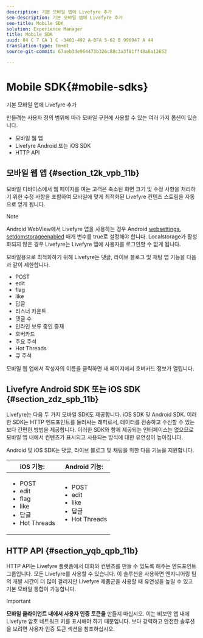 ```yaml
---
description: 기본 모바일 앱에 Livefyre 추가
seo-description: 기본 모바일 앱에 Livefyre 추가
seo-title: Mobile SDK
solution: Experience Manager
title: Mobile SDK
uuid: 84 C 7 CA 1 C -3401-492 A-BFA 5-62 B 996947 A 44
translation-type: tm+mt
source-git-commit: 67aeb3de964473b326c88c3a3f81ff48a6a12652

---
```



# Mobile SDK{#mobile-sdks}

기본 모바일 앱에 Livefyre 추가

만들려는 사용자 정의 범위에 따라 모바일 구현에 사용할 수 있는 여러 가지 옵션이 있습니다.

* 모바일 웹 앱
* Livefyre Android 또는 iOS SDK
* HTTP API

## 모바일 웹 앱 {#section_t2k_vpb_11b}

모바일 디바이스에서 웹 페이지를 여는 고객은 축소된 화면 크기 및 수정 사항을 처리하기 위한 수정 사항을 포함하여 모바일에 맞게 최적화된 Livefyre 컨텐츠 스트림을 자동으로 얻게 됩니다.

>[!NOTE]
>
>Android WebView에서 Livefyre 앱을 사용하는 경우 Android [websettings. setdomstorageenabled](https://developer.android.com/reference/android/webkit/WebSettings.html) 매개 변수를 true로 설정해야 합니다. Localstorage가 활성화되지 않은 경우 Livefyre는 Livefyre 앱에 사용자를 로그인할 수 없게 됩니다.

모바일용으로 최적화하기 위해 Livefyre는 댓글, 라이브 블로그 및 채팅 앱 기능을 다음과 같이 제한합니다.

* POST
* edit
* flag
* like
* 답글
* 리스너 카운트
* 댓글 수
* 인라인 보류 중인 중재
* 호버카드
* 주요 주석
* Hot Threads
* 큐 주석

모바일 웹 앱에서 작성자의 이름을 클릭하면 새 페이지에서 호버카드 정보가 열립니다.

## Livefyre Android SDK 또는 iOS SDK {#section_zdz_spb_11b}

Livefyre는 다음 두 가지 모바일 SDK도 제공합니다. iOS SDK 및 Android SDK. 이러한 SDK는 HTTP 엔드포인트를 둘러싸는 래퍼로서, 데이터를 전송하고 수신할 수 있는 보다 간편한 방법을 제공합니다. 이러한 SDK와 함께 제공되는 인터페이스는 없으므로 모바일 앱 내에서 컨텐츠가 표시되고 사용되는 방식에 대한 유연성이 높아집니다.

Android 및 iOS SDK는 댓글, 라이브 블로그 및 채팅을 위한 다음 기능을 지원합니다.

| iOS 기능: | Android 기능: |
|--- |--- |
| <ul><li> POST </li><li>edit </li><li>flag </li><li>like </li><li>답글 </li><li>Hot Threads</li></ul> | <ul><li>POST </li><li>edit </li><li>like </li><li>답글 </li><li>Hot Threads</li></ul> |

## HTTP API {#section_yqb_qpb_11b}

HTTP API는 Livefyre 플랫폼에서 대화와 컨텐츠를 만들 수 있도록 해주는 엔드포인트 그룹입니다. 모든 Livefyre를 사용할 수 있습니다. 이 솔루션을 사용하면 엔지니어링 팀의 개발 시간이 더 많이 걸리지만 Livefyre 제품군을 사용할 때 유연성을 높일 수 있고 기본 모바일 통합이 가능합니다.

>[!IMPORTANT]
>
>**모바일 클라이언트 내에서 사용자 인증 토큰을** 만들지 마십시오. 이는 비보안 앱 내에 Livefyre 암호 네트워크 키를 표시해야 하기 때문입니다. 보다 강력하고 안전한 솔루션을 보려면 사용자 인증 토큰 섹션을 참조하십시오.

